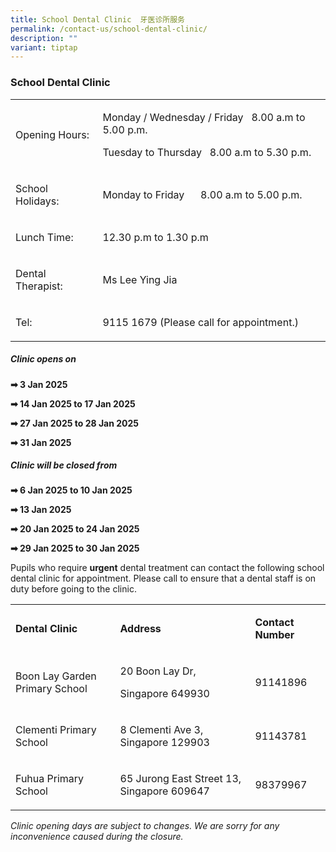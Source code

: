 ```yaml
---
title: School Dental Clinic  牙医诊所服务
permalink: /contact-us/school-dental-clinic/
description: ""
variant: tiptap
---
```

<h3>School Dental Clinic</h3>
<table style="minWidth: 50px">
<colgroup>
<col>
<col>
</colgroup>
<tbody>
<tr>
<td rowspan="1" colspan="1">
<p>Opening Hours:</p>
</td>
<td rowspan="1" colspan="1">
<p>Monday / Wednesday / Friday&nbsp; &nbsp;8.00 a.m to 5.00 p.m.</p>
<p>Tuesday to Thursday&nbsp; &nbsp;8.00 a.m to 5.30 p.m.</p>
</td>
</tr>
<tr>
<td rowspan="1" colspan="1">
<p>School Holidays:&nbsp;</p>
</td>
<td rowspan="1" colspan="1">
<p>Monday to Friday&nbsp; &nbsp; &nbsp; 8.00 a.m to 5.00 p.m.&nbsp;</p>
</td>
</tr>
<tr>
<td rowspan="1" colspan="1">
<p>Lunch Time:&nbsp;</p>
</td>
<td rowspan="1" colspan="1">
<p>12.30 p.m to 1.30 p.m&nbsp;</p>
</td>
</tr>
<tr>
<td rowspan="1" colspan="1">
<p>Dental Therapist:&nbsp;</p>
</td>
<td rowspan="1" colspan="1">
<p>Ms Lee Ying Jia&nbsp;</p>
</td>
</tr>
<tr>
<td rowspan="1" colspan="1">
<p>Tel:&nbsp;</p>
</td>
<td rowspan="1" colspan="1">
<p>9115 1679&nbsp;(Please call for appointment.)&nbsp;</p>
</td>
</tr>
</tbody>
</table>
<h5>Clinic opens on</h5>
<p><strong>➡ 3 Jan 2025</strong>
</p>
<p><strong>➡ 14 Jan 2025 to 17 Jan 2025</strong>
</p>
<p><strong>➡ 27 Jan 2025 to 28 Jan 2025</strong>
</p>
<p><strong>➡ 31 Jan 2025</strong>
</p>
<h5>Clinic will be closed from</h5>
<p><strong>➡ 6 Jan 2025 to 10 Jan 2025</strong>
</p>
<p><strong>➡ 13 Jan 2025</strong>
</p>
<p><strong>➡ 20 Jan 2025 to 24 Jan 2025</strong>
</p>
<p><strong>➡ 29 Jan 2025 to 30 Jan 2025</strong>
</p>
<p></p>
<p>Pupils who require <strong>urgent</strong> dental treatment can contact
the following school dental clinic for appointment. Please call to ensure
that a dental staff is on duty before going to the clinic.</p>
<table style="minWidth: 75px">
<colgroup>
<col>
<col>
<col>
</colgroup>
<tbody>
<tr>
<td rowspan="1" colspan="1">
<p><strong>Dental Clinic</strong>
</p>
</td>
<td rowspan="1" colspan="1">
<p><strong>Address</strong>
</p>
</td>
<td rowspan="1" colspan="1">
<p><strong>Contact Number</strong>
</p>
</td>
</tr>
<tr>
<td rowspan="1" colspan="1">
<p>Boon Lay Garden Primary School</p>
</td>
<td rowspan="1" colspan="1">
<p>20 Boon Lay Dr,</p>
<p>Singapore 649930</p>
</td>
<td rowspan="1" colspan="1">
<p>91141896</p>
</td>
</tr>
<tr>
<td rowspan="1" colspan="1">
<p>Clementi Primary School</p>
</td>
<td rowspan="1" colspan="1">
<p>8 Clementi Ave 3, Singapore 129903</p>
</td>
<td rowspan="1" colspan="1">
<p>91143781</p>
</td>
</tr>
<tr>
<td rowspan="1" colspan="1">
<p>Fuhua Primary School</p>
</td>
<td rowspan="1" colspan="1">
<p>65 Jurong East Street 13, Singapore 609647</p>
</td>
<td rowspan="1" colspan="1">
<p>98379967</p>
</td>
</tr>
</tbody>
</table>
<p><em>Clinic opening days are subject to changes. We are sorry for any inconvenience caused during the closure.</em>
</p>